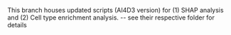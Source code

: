 This branch houses updated scripts (AI4D3 version) for (1) SHAP analysis and (2) Cell type enrichment analysis. -- see their respective folder for details